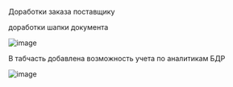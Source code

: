 Доработки заказа поставщику

доработки шапки документа

![image](https://user-images.githubusercontent.com/5235515/119312823-84cda100-bc7b-11eb-9828-416cf0f73a9c.png)

В табчасть добавлена возможность учета по аналитикам БДР

![image](https://user-images.githubusercontent.com/5235515/119312664-5059e500-bc7b-11eb-8bf8-a1373aabaa28.png)
